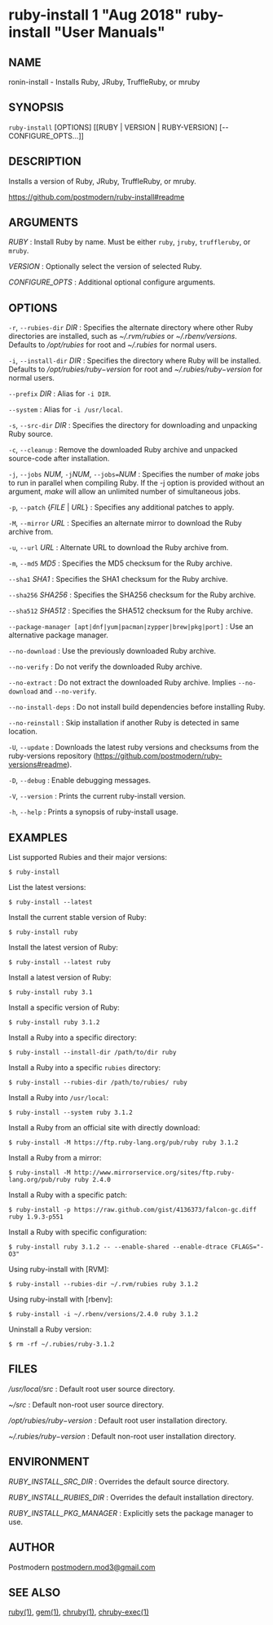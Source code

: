 # ruby-install 1 "Aug 2018" ruby-install "User Manuals"

## NAME

ronin-install - Installs Ruby, JRuby, TruffleRuby, or mruby

## SYNOPSIS

`ruby-install` [OPTIONS] [[RUBY \| VERSION \| RUBY-VERSION] [-- CONFIGURE_OPTS...]]

## DESCRIPTION

Installs a version of Ruby, JRuby, TruffleRuby, or mruby.

https://github.com/postmodern/ruby-install#readme

## ARGUMENTS

*RUBY*
: Install Ruby by name. Must be either `ruby`, `jruby`, `truffleruby`, or
  `mruby`.

*VERSION*
: Optionally select the version of selected Ruby.

*CONFIGURE_OPTS*
: Additional optional configure arguments.

## OPTIONS

`-r`, `--rubies-dir` *DIR*
: Specifies the alternate directory where other Ruby directories are
  installed, such as *~/.rvm/rubies* or *~/.rbenv/versions*.
  Defaults to */opt/rubies* for root and *~/.rubies* for normal users.

`-i`, `--install-dir` *DIR*
: Specifies the directory where Ruby will be installed.
  Defaults to */opt/rubies/$ruby-$version* for root and
  *~/.rubies/$ruby-$version* for normal users.

`--prefix` *DIR*
: Alias for `-i DIR`.

`--system`
: Alias for `-i /usr/local`.

`-s`, `--src-dir` *DIR*
: Specifies the directory for downloading and unpacking Ruby source.

`-c`, `--cleanup`
: Remove the downloaded Ruby archive and unpacked source-code after
  installation.

`-j`, `--jobs` *NUM*, `-j`*NUM*, `--jobs=`*NUM*
: Specifies the number of *make* jobs to run in parallel when compiling
  Ruby. If the -j option is provided without an argument, *make* will
  allow an unlimited number of simultaneous jobs.

`-p`, `--patch` {*FILE* \| *URL*}
: Specifies any additional patches to apply.

`-M`, `--mirror` *URL*
: Specifies an alternate mirror to download the Ruby archive from.

`-u`, `--url` *URL*
: Alternate URL to download the Ruby archive from.

`-m`, `--md5` *MD5*
: Specifies the MD5 checksum for the Ruby archive.

`--sha1` *SHA1*
: Specifies the SHA1 checksum for the Ruby archive.

`--sha256` *SHA256*
: Specifies the SHA256 checksum for the Ruby archive.

`--sha512` *SHA512*
: Specifies the SHA512 checksum for the Ruby archive.

`--package-manager [apt|dnf|yum|pacman|zypper|brew|pkg|port]`
: Use an alternative package manager.

`--no-download`
: Use the previously downloaded Ruby archive.

`--no-verify`
: Do not verify the downloaded Ruby archive.

`--no-extract`
: Do not extract the downloaded Ruby archive. Implies `--no-download` and
  `--no-verify`.

`--no-install-deps`
: Do not install build dependencies before installing Ruby.

`--no-reinstall`
: Skip installation if another Ruby is detected in same location.

`-U`, `--update`
: Downloads the latest ruby versions and checksums from the ruby-versions
  repository (https://github.com/postmodern/ruby-versions#readme).

`-D`, `--debug`
: Enable debugging messages.

`-V`, `--version`
: Prints the current ruby-install version.

`-h`, `--help`
: Prints a synopsis of ruby-install usage.

## EXAMPLES

List supported Rubies and their major versions:

    $ ruby-install

List the latest versions:

    $ ruby-install --latest

Install the current stable version of Ruby:

    $ ruby-install ruby

Install the latest version of Ruby:

    $ ruby-install --latest ruby

Install a latest version of Ruby:

    $ ruby-install ruby 3.1

Install a specific version of Ruby:

    $ ruby-install ruby 3.1.2

Install a Ruby into a specific directory:

    $ ruby-install --install-dir /path/to/dir ruby

Install a Ruby into a specific `rubies` directory:

    $ ruby-install --rubies-dir /path/to/rubies/ ruby

Install a Ruby into `/usr/local`:

    $ ruby-install --system ruby 3.1.2

Install a Ruby from an official site with directly download:

    $ ruby-install -M https://ftp.ruby-lang.org/pub/ruby ruby 3.1.2

Install a Ruby from a mirror:

    $ ruby-install -M http://www.mirrorservice.org/sites/ftp.ruby-lang.org/pub/ruby ruby 2.4.0

Install a Ruby with a specific patch:

    $ ruby-install -p https://raw.github.com/gist/4136373/falcon-gc.diff ruby 1.9.3-p551

Install a Ruby with specific configuration:

    $ ruby-install ruby 3.1.2 -- --enable-shared --enable-dtrace CFLAGS="-O3"

Using ruby-install with [RVM]:

    $ ruby-install --rubies-dir ~/.rvm/rubies ruby 3.1.2

Using ruby-install with [rbenv]:

    $ ruby-install -i ~/.rbenv/versions/2.4.0 ruby 3.1.2

Uninstall a Ruby version:

    $ rm -rf ~/.rubies/ruby-3.1.2

## FILES

*/usr/local/src*
: Default root user source directory.

*~/src*
: Default non-root user source directory.

*/opt/rubies/$ruby-$version*
: Default root user installation directory.

*~/.rubies/$ruby-$version*
: Default non-root user installation directory.

## ENVIRONMENT

*RUBY_INSTALL_SRC_DIR*
: Overrides the default source directory.

*RUBY_INSTALL_RUBIES_DIR*
: Overrides the default installation directory.

*RUBY_INSTALL_PKG_MANAGER*
: Explicitly sets the package manager to use.

## AUTHOR

Postmodern <postmodern.mod3@gmail.com>

## SEE ALSO

[ruby(1)](man:ruby.1), [gem(1)](man:gem.1), [chruby(1)](man:chruby.1), [chruby-exec(1)](man:chruby-exec.1)
